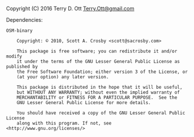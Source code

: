 Copyright (C) 2016 Terry D. Ott <Terry.Ott@gmail.com>

Dependencies:

    OSM-binary

		Copyright: © 2010, Scott A. Crosby <scott@sacrosby.com>

		This package is free software; you can redistribute it and/or modify
		it under the terms of the GNU Lesser General Public License as published by
		the Free Software Foundation; either version 3 of the License, or
		(at your option) any later version.

		This package is distributed in the hope that it will be useful,
		but WITHOUT ANY WARRANTY; without even the implied warranty of
		MERCHANTABILITY or FITNESS FOR A PARTICULAR PURPOSE.  See the
		GNU Lesser General Public License for more details.

		You should have received a copy of the GNU Lesser General Public License
		along with this program. If not, see <http://www.gnu.org/licenses/>

